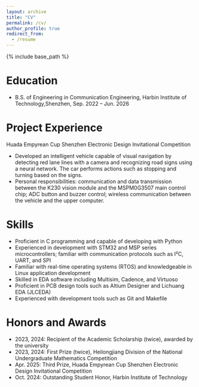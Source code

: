 ```yaml
---
layout: archive
title: "CV"
permalink: /cv/
author_profile: true
redirect_from:
  - /resume
---
```


{% include base_path %}

Education
======
<!-- * Ph.D in Version Control Theory, GitHub University, 2018 (expected)
* M.S. in Jekyll, GitHub University, 2014 -->
* B.S. of Engineering in Communication Engineering, Harbin Institute of Technology,Shenzhen, Sep. 2022 – Jun. 2026

<!-- Work experience
======
* Spring 2024: Academic Pages Collaborator
  * GitHub University
  * Duties includes: Updates and improvements to template
  * Supervisor: The Users

* Fall 2015: Research Assistant
  * GitHub University
  * Duties included: Merging pull requests
  * Supervisor: Professor Hub

* Summer 2015: Research Assistant
  * GitHub University
  * Duties included: Tagging issues
  * Supervisor: Professor Git -->

Project Experience
======
Huada Empyrean Cup Shenzhen Electronic Design Invitational Competition 
* Developed an intelligent vehicle capable of visual navigation by detecting red lane lines with a camera and recognizing road signs using a neural network. The car performs actions such as stopping and turning based on the signs.  
* Personal responsibilities: communication and data transmission between the K230 vision module and the MSPM0G3507 main control chip; ADC button and buzzer control; wireless communication between the vehicle and the upper computer.
  
Skills
======
* Proficient in C programming and capable of developing with Python
* Experienced in development with STM32 and MSP series microcontrollers; familiar with communication protocols such as I²C, UART, and SPI
* Familiar with real-time operating systems (RTOS) and knowledgeable in Linux application development
* Skilled in EDA software including Multisim, Cadence, and Virtuoso
* Proficient in PCB design tools such as Altium Designer and Lichuang EDA (JLCEDA)
* Experienced with development tools such as Git and Makefile

Honors and Awards
======
* 2023, 2024: Recipient of the Academic Scholarship (twice), awarded by the university
* 2023, 2024: First Prize (twice), Heilongjiang Division of the National Undergraduate Mathematics Competition
* Apr. 2025: Third Prize, Huada Empyrean Cup Shenzhen Electronic Design Invitational Competition
* Oct. 2024: Outstanding Student Honor, Harbin Institute of Technology


<!-- Publications
======
  <ul>{% for post in site.publications reversed %}
    {% include archive-single-cv.html %}
  {% endfor %}</ul>
  
Talks
======
  <ul>{% for post in site.talks reversed %}
    {% include archive-single-talk-cv.html  %}
  {% endfor %}</ul>
  
Teaching
======
  <ul>{% for post in site.teaching reversed %}
    {% include archive-single-cv.html %}
  {% endfor %}</ul>
  
Service and leadership
======
* Currently signed in to 43 different slack teams -->
